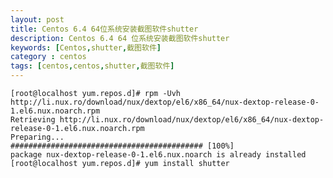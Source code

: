 ```yaml
---
layout: post
title: Centos 6.4 64位系统安装截图软件shutter
description: Centos 6.4 64 位系统安装截图软件shutter
keywords: [Centos,shutter,截图软件]
category : centos
tags: [centos,centos,shutter,截图软件]
---
```

    [root@localhost yum.repos.d]# rpm -Uvh http://li.nux.ro/download/nux/dextop/el6/x86_64/nux-dextop-release-0-1.el6.nux.noarch.rpm
    Retrieving http://li.nux.ro/download/nux/dextop/el6/x86_64/nux-dextop-release-0-1.el6.nux.noarch.rpm
    Preparing...                ########################################### [100%]
	package nux-dextop-release-0-1.el6.nux.noarch is already installed
    [root@localhost yum.repos.d]# yum install shutter

